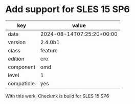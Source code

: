 [//]: # (werk v2)
# Add support for SLES 15 SP6

key        | value
---------- | ---
date       | 2024-08-14T07:25:20+00:00
version    | 2.4.0b1
class      | feature
edition    | cre
component  | omd
level      | 1
compatible | yes

With this werk, Checkmk is build for SLES 15 SP6
